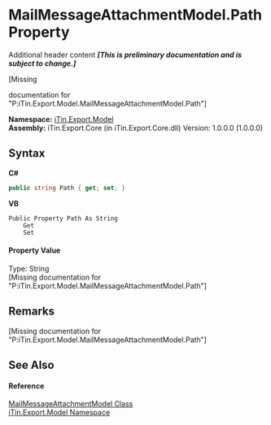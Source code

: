 # MailMessageAttachmentModel.Path Property 
Additional header content _**\[This is preliminary documentation and is subject to change.\]**_

\[Missing <summary> documentation for "P:iTin.Export.Model.MailMessageAttachmentModel.Path"\]

**Namespace:**&nbsp;<a href="ef57ffcc-e95e-b212-5a46-9aa6f5a3511f">iTin.Export.Model</a><br />**Assembly:**&nbsp;iTin.Export.Core (in iTin.Export.Core.dll) Version: 1.0.0.0 (1.0.0.0)

## Syntax

**C#**<br />
``` C#
public string Path { get; set; }
```

**VB**<br />
``` VB
Public Property Path As String
	Get
	Set
```


#### Property Value
Type: String<br />\[Missing <value> documentation for "P:iTin.Export.Model.MailMessageAttachmentModel.Path"\]

## Remarks
\[Missing <remarks> documentation for "P:iTin.Export.Model.MailMessageAttachmentModel.Path"\]

## See Also


#### Reference
<a href="49cc7504-5e04-f686-6339-8189ba84f822">MailMessageAttachmentModel Class</a><br /><a href="ef57ffcc-e95e-b212-5a46-9aa6f5a3511f">iTin.Export.Model Namespace</a><br />